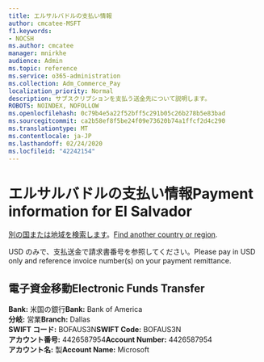 ```yaml
---
title: エルサルバドルの支払い情報
author: cmcatee-MSFT
f1.keywords:
- NOCSH
ms.author: cmcatee
manager: mnirkhe
audience: Admin
ms.topic: reference
ms.service: o365-administration
ms.collection: Adm_Commerce_Pay
localization_priority: Normal
description: サブスクリプションを支払う送金先について説明します。
ROBOTS: NOINDEX, NOFOLLOW
ms.openlocfilehash: 0c79b4e5a22f52bff5c291b05c26b278b5e83bad
ms.sourcegitcommit: ca2b58ef8f5be24f09e73620b74a1ffcf2d4c290
ms.translationtype: MT
ms.contentlocale: ja-JP
ms.lasthandoff: 02/24/2020
ms.locfileid: "42242154"
---
```

# <a name="payment-information-for-el-salvador"></a><span data-ttu-id="bcf13-103">エルサルバドルの支払い情報</span><span class="sxs-lookup"><span data-stu-id="bcf13-103">Payment information for El Salvador</span></span>

<span data-ttu-id="bcf13-104">[別の国または地域を検索します](../billing-and-payments/pay-for-your-subscription.md)。</span><span class="sxs-lookup"><span data-stu-id="bcf13-104">[Find another country or region](../billing-and-payments/pay-for-your-subscription.md).</span></span>

<span data-ttu-id="bcf13-105">USD のみで、支払送金で請求書番号を参照してください。</span><span class="sxs-lookup"><span data-stu-id="bcf13-105">Please pay in USD only and reference invoice number(s) on your payment remittance.</span></span>

## <a name="electronic-funds-transfer"></a><span data-ttu-id="bcf13-106">電子資金移動</span><span class="sxs-lookup"><span data-stu-id="bcf13-106">Electronic Funds Transfer</span></span>

<span data-ttu-id="bcf13-107">**Bank:** 米国の銀行</span><span class="sxs-lookup"><span data-stu-id="bcf13-107">**Bank:** Bank of America</span></span>  
<span data-ttu-id="bcf13-108">**分岐:** 営業</span><span class="sxs-lookup"><span data-stu-id="bcf13-108">**Branch:** Dallas</span></span>  
<span data-ttu-id="bcf13-109">**SWIFT コード:** BOFAUS3N</span><span class="sxs-lookup"><span data-stu-id="bcf13-109">**SWIFT Code:** BOFAUS3N</span></span>  
<span data-ttu-id="bcf13-110">**アカウント番号:** 4426587954</span><span class="sxs-lookup"><span data-stu-id="bcf13-110">**Account Number:** 4426587954</span></span>  
<span data-ttu-id="bcf13-111">**アカウント名:** 製</span><span class="sxs-lookup"><span data-stu-id="bcf13-111">**Account Name:** Microsoft</span></span>  